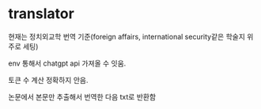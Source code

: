 # translator

현재는 정치외교학 번역 기준(foreign affairs, international security같은 학술지 위주로 세팅)

env 통해서 chatgpt api 가져올 수 잇움.

토큰 수 계산 정확하지 안음.

논문에서 본문만 추출해서 번역한 다음 txt로 반환함

